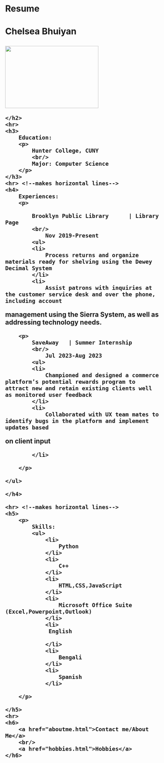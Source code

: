 # Resume

<!DOCTYPE html>
<html lang="en">
<head>
    <meta charset="UTF-8">
    <!-- <meta name="viewport" content="width=device-width, initial-scale=1.0"> -->
    <title>Resume</title>
</head>
<body>
    <h1>
       Chelsea Bhuiyan
    </h1>
    <h2>
        <img src="https://live.staticflickr.com/126/387606063_be63334fd8_h.jpg" width="300" height="200">
        </a>

    </h2>
    <hr>
    <h3> 
        Education:
        <p>
            Hunter College, CUNY  
            <br/>
            Major: Computer Science
        </p>
    </h3>
    <hr> <!--makes horizontal lines-->
    <h4>
        Experiences:
        <p>

            Brooklyn Public Library      | Library Page 
            <br/>
                Nov 2019-Present 
            <ul>
            <li>
                Process returns and organize materials ready for shelving using the Dewey Decimal System
            </li>
            <li>
                Assist patrons with inquiries at the customer service desk and over the phone, including account
management using the Sierra System, as well as addressing technology needs.
            </li>
        </p>
    </ul>
   
        <p>
            SaveAway   | Summer Internship 
            <br/>  
                Jul 2023-Aug 2023
            <ul>
            <li>
                Championed and designed a commerce platform’s potential rewards program to attract new and retain existing clients well as monitored user feedback
            </li>
            <li>
                Collaborated with UX team mates to identify bugs in the platform and implement updates based
on client input

            </li>
        
        </p>
        
    </ul>
        
    </h4>

    <hr> <!--makes horizontal lines-->
    <h5>
        <p>
            Skills: 
            <ul>
                <li>
                    Python
                </li>
                <li>
                    C++
                </li>
                <li>
                    HTML,CSS,JavaScript
                </li>
                <li>
                    Microsoft Office Suite (Excel,Powerpoint,Outlook)
                </li>
                <li>
                 English
                 
                </li>
                <li>
                    Bengali
                </li>
                <li>
                    Spanish
                </li>
                 
        </p>
    
    </h5>
    <hr>
    <h6> 
        <a href="aboutme.html">Contact me/About Me</a>
        <br/>
        <a href="hobbies.html">Hobbies</a>
    </h6>
</body>
</html>

